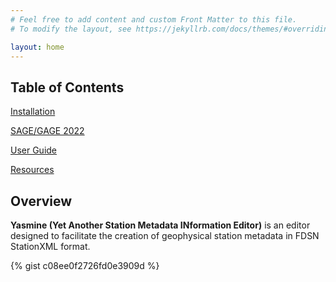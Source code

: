 ```yaml
---
# Feel free to add content and custom Front Matter to this file.
# To modify the layout, see https://jekyllrb.com/docs/themes/#overriding-theme-defaults

layout: home
---
```


## Table of Contents

[installation]: /yasmine-stationxml-editor/installation "Installation"

[Installation][installation]

[sage-gage-2022]: /yasmine-stationxml-editor/sage-gage-2022 "SAGE/GAGE 2022"

[SAGE/GAGE 2022][sage-gage-2022]

[user-guide]: /yasmine-stationxml-editor/user-guide "User Guide"

[User Guide][user-guide]

[resources]: /yasmine-stationxml-editor/resources "Resources"

[Resources][resources]

## Overview

**Yasmine (Yet Another Station Metadata INformation Editor)** is an editor designed to facilitate the creation of geophysical station metadata in FDSN StationXML format.

{% gist c08ee0f2726fd0e3909d %}